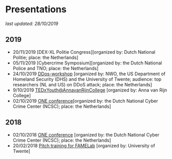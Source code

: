 # Presentations
*last updated: 28/10/2019*
## 2019
- 20/11/2019 [DEX-XL Politie Congress][organized by: Dutch National Politie; place: the Netherlands]
- 05/11/2019 [Cybercrime Symposium][organized by: the Dutch National Police and TNO; place: the Netherlands]
- 24/10/2019 [DDos-workshop](https://www.dcypher.nl/en/international-collaboration-against-ddos-attacks) [organized by: NWO, the US Department of Homeland Security (DHS) and the University of Twente; audience: top researchers (NL and US) on DDoS attack; place: the Netherlands]
- 9/10/2019 [TEDxYouth@AnnavanRijnCollege](https://www.ted.com/tedx/events/32888) [organized by: Anna van Rijn College]
- 02/10/2019 [ONE conference](https://one-conference.nl/schedule-2019/day-2/parallel-tracks/the-anti-ddos-coalition-how-a-one-of-a-kind-cooperation-is-making-a-point-in-fighting-ddos-attacks-in-the-netherlands-and-beyond)[organized by: the Dutch National Cyber Crime Center (NCSC); place: the Netherlands]

## 2018
- 02/10/2018 [ONE conference](https://one-conference.nl/schedule-2018/day2/parallel-tracks/professionalizing-incident-respone-network-defense-ethics-standards-and-self-governance-1-1) [organized by: the Dutch National Cyber Crime Center (NCSC); place: the Netherlands]
- 20/02/2018 [Pitch training for FAMELab](https://vimeo.com/318470345/c27cb73d6a) [organized by: University of Twente]

